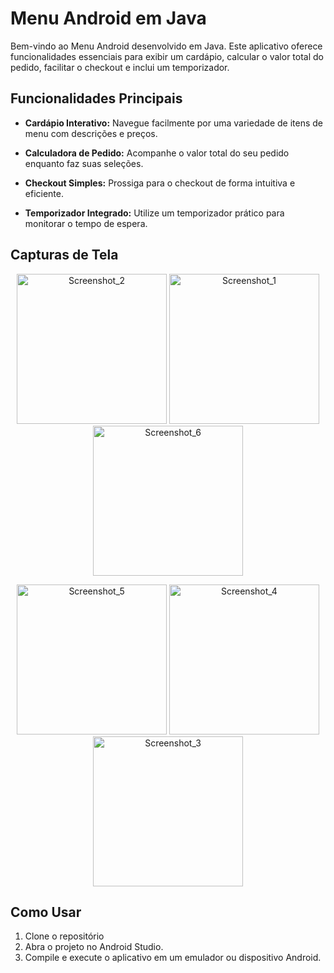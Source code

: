 # Menu Android em Java

Bem-vindo ao Menu Android desenvolvido em Java. Este aplicativo oferece funcionalidades essenciais para exibir um cardápio, calcular o valor total do pedido, facilitar o checkout e inclui um temporizador.

## Funcionalidades Principais

- **Cardápio Interativo:** Navegue facilmente por uma variedade de itens de menu com descrições e preços.

- **Calculadora de Pedido:** Acompanhe o valor total do seu pedido enquanto faz suas seleções.

- **Checkout Simples:** Prossiga para o checkout de forma intuitiva e eficiente.

- **Temporizador Integrado:** Utilize um temporizador prático para monitorar o tempo de espera.

## Capturas de Tela

<p align="center">
  <img src="https://github.com/viniciusmecosta/menu_android_java/assets/118303495/47a891e0-2e7f-4486-a1bb-ee4c6e5f17e4" width="240" alt="Screenshot_2">
  <img src="https://github.com/viniciusmecosta/menu_android_java/assets/118303495/dc647b8f-d72a-4634-87f7-a3ebc317ffe6" width="240" alt="Screenshot_1">
  <img src="https://github.com/viniciusmecosta/menu_android_java/assets/118303495/53898127-c11c-4701-a19e-36bf5d2f16e7" width="240" alt="Screenshot_6">
</p>

<p align="center">
  <img src="https://github.com/viniciusmecosta/menu_android_java/assets/118303495/be39238f-c193-44a2-a123-3f131f6513c0" width="240" alt="Screenshot_5">
  <img src="https://github.com/viniciusmecosta/menu_android_java/assets/118303495/fda2ec63-c5fe-4714-a4bb-147e7b944c85" width="240" alt="Screenshot_4">
  <img src="https://github.com/viniciusmecosta/menu_android_java/assets/118303495/456328ca-4a62-42ea-9dc7-30e01888a56c" width="240" alt="Screenshot_3">
</p>

## Como Usar

1. Clone o repositório
2. Abra o projeto no Android Studio.
3. Compile e execute o aplicativo em um emulador ou dispositivo Android.
